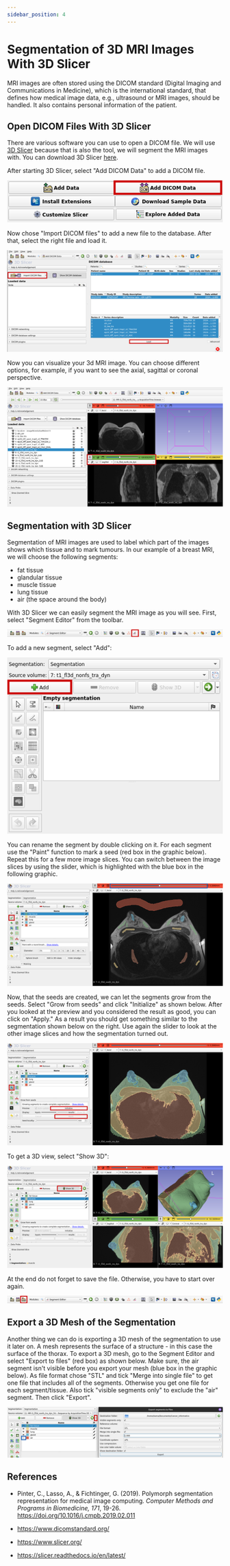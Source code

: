 ```yaml
---
sidebar_position: 4
---
```

# Segmentation of 3D MRI Images With 3D Slicer

MRI images are often stored using the DICOM standard (Digital Imaging and Communications in Medicine), which is the international standard, that defines how medical image data, e.g., ultrasound or MRI images, should be handled.
It also contains personal information of the patient.

## Open DICOM Files With 3D Slicer

There are various software you can use to open a DICOM file.
We will use [3D Slicer](https://www.slicer.org/) because that is also the tool, we will segment the MRI images with.
You can download 3D Slicer [here](https://download.slicer.org/).

After starting 3D Slicer, select "Add DICOM Data" to add a DICOM file.

![](./Images/add_dicom.png "Add DICOM file")

Now chose "Import DICOM files" to add a new file to the database.
After that, select the right file and load it.

![](./Images/import_load_dicom.png "Import DICOM File and Load It")

Now you can visualize your 3d MRI image.
You can choose different options, for example, if you want to see the axial, sagittal or coronal perspective.

![](./Images/loaded_mri.png "MRI image in 3D Slicer")

## Segmentation with 3D Slicer

Segmentation of MRI images are used to label which part of the images shows which tissue and to mark tumours.
In our example of a breast MRI, we will choose the following segments:
- fat tissue
- glandular tissue
- muscle tissue
- lung tissue
- air (the space around the body)

With 3D Slicer we can easily segment the MRI image as you will see. First, select "Segment Editor" from the toolbar.

![](./Images/toolbar_segmentation.png "Segment editor")

To add a new segment, select "Add":

![](./Images/segment_editor.png "Add new segment")

You can rename the segment by double clicking on it.
For each segment use the "Paint" function to mark a seed (red box in the graphic below). Repeat this for a few more image slices.
You can switch between the image slices by using the slider, which is highlighted with the blue box in the following graphic.

![](./Images/segment_seeds.png "Create the Seeds of the Segments")

Now, that the seeds are created, we can let the segments grow from the seeds.
Select "Grow from seeds" and click "Initialize" as shown below. After you looked at the preview and you considered the result as good, you can click on "Apply."
As a result you should get something similar to the segmentation shown below on the right.
Use again the slider to look at the other image slices and how the segmentation turned out.

![](./Images/grow_from_seed.png "Grow the segments from the seeds")

To get a 3D view, select "Show 3D":

![](./Images/3d_view.png "3D view")

At the end do not forget to save the file. Otherwise, you have to start over again.

![](./Images/toolbar_save.png "Save file")

## Export a 3D Mesh of the Segmentation

Another thing we can do is exporting a 3D mesh of the segmentation to use it later on.
A mesh represents the surface of a structure - in this case the surface of the thorax.
To export a 3D mesh, go to the Segment Editor and select "Export to files" (red box) as shown below. 
Make sure, the air segment isn't visible before you export your mesh (blue box in the graphic below).
As file format chose "STL" and tick "Merge into single file" to get one file that includes all of the segments.
Otherwise you get one file for each segment/tissue.
Also tick "visible segments only" to exclude the "air" segment. Then click "Export".

![](./Images/export_mesh.png "Export 3d meshes")

## References

- Pinter, C., Lasso, A., & Fichtinger, G. (2019). Polymorph segmentation representation for medical image computing. *Computer Methods and Programs in Biomedicine, 171*, 19-26. https://doi.org/10.1016/j.cmpb.2019.02.011

- https://www.dicomstandard.org/

- https://www.slicer.org/

- https://slicer.readthedocs.io/en/latest/
